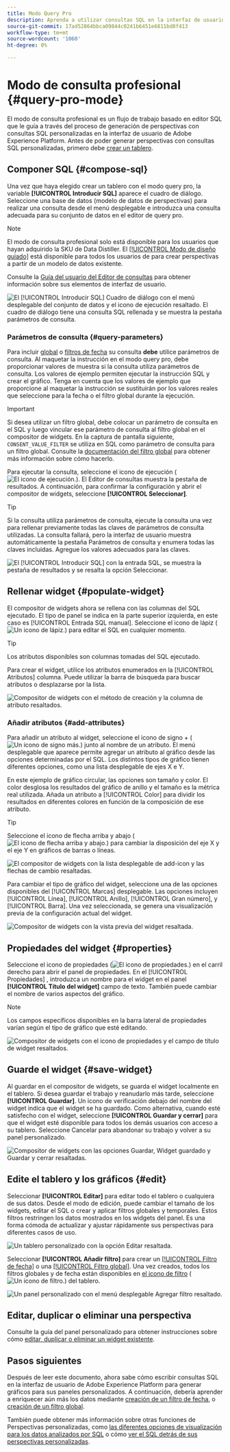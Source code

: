 ```yaml
---
title: Modo Query Pro
description: Aprenda a utilizar consultas SQL en la interfaz de usuario de Adobe Experience Platform para generar gráficos para sus paneles personalizados.
source-git-commit: 17ad52864bbca09844c0241b6451e6811bd8f413
workflow-type: tm+mt
source-wordcount: '1060'
ht-degree: 0%

---
```


# Modo de consulta profesional {#query-pro-mode}

El modo de consulta profesional es un flujo de trabajo basado en editor SQL que le guía a través del proceso de generación de perspectivas con consultas SQL personalizadas en la interfaz de usuario de Adobe Experience Platform. Antes de poder generar perspectivas con consultas SQL personalizadas, primero debe [crear un tablero](./overview.md#create-custom-dashboard).

## Componer SQL {#compose-sql}

Una vez que haya elegido crear un tablero con el modo query pro, la variable **[!UICONTROL Introducir SQL]** aparece el cuadro de diálogo. Seleccione una base de datos (modelo de datos de perspectivas) para realizar una consulta desde el menú desplegable e introduzca una consulta adecuada para su conjunto de datos en el editor de query pro.

>[!NOTE]
>
>El modo de consulta profesional solo está disponible para los usuarios que hayan adquirido la SKU de Data Distiller. El [[!UICONTROL Modo de diseño guiado]](../../user-defined-dashboards.md) está disponible para todos los usuarios de para crear perspectivas a partir de un modelo de datos existente.

Consulte la [Guía del usuario del Editor de consultas](../../../query-service/ui/user-guide.md#query-authoring) para obtener información sobre sus elementos de interfaz de usuario.

![El [!UICONTROL Introducir SQL] Cuadro de diálogo con el menú desplegable del conjunto de datos y el icono de ejecución resaltado. El cuadro de diálogo tiene una consulta SQL rellenada y se muestra la pestaña parámetros de consulta.](../../images/customizable-insights/enter-sql-database-dropdown.png)

### Parámetros de consulta {#query-parameters}

Para incluir [global](./filters/global-filter.md) o [filtros de fecha](./filters/date-filter.md) su consulta **debe** utilice parámetros de consulta. Al maquetar la instrucción en el modo query pro, debe proporcionar valores de muestra si la consulta utiliza parámetros de consulta. Los valores de ejemplo permiten ejecutar la instrucción SQL y crear el gráfico. Tenga en cuenta que los valores de ejemplo que proporcione al maquetar la instrucción se sustituirán por los valores reales que seleccione para la fecha o el filtro global durante la ejecución.



>[!IMPORTANT]
>
>Si desea utilizar un filtro global, debe colocar un parámetro de consulta en el SQL y luego vincular ese parámetro de consulta al filtro global en el compositor de widgets. En la captura de pantalla siguiente, `CONSENT_VALUE_FILTER` se utiliza en SQL como parámetro de consulta para un filtro global. Consulte la [documentación del filtro global](./filters/global-filter.md#enable-global-filter) para obtener más información sobre cómo hacerlo.

Para ejecutar la consulta, seleccione el icono de ejecución (![El icono de ejecución.](../../images/customizable-insights/run-icon.png)). El Editor de consultas muestra la pestaña de resultados. A continuación, para confirmar la configuración y abrir el compositor de widgets, seleccione **[!UICONTROL Seleccionar]**.

>[!TIP]
>
>Si la consulta utiliza parámetros de consulta, ejecute la consulta una vez para rellenar previamente todas las claves de parámetros de consulta utilizadas. La consulta fallará, pero la interfaz de usuario muestra automáticamente la pestaña Parámetros de consulta y enumera todas las claves incluidas. Agregue los valores adecuados para las claves.

![El [!UICONTROL Introducir SQL] con la entrada SQL, se muestra la pestaña de resultados y se resalta la opción Seleccionar.](../../images/customizable-insights/enter-sql-select.png)

## Rellenar widget {#populate-widget}

El compositor de widgets ahora se rellena con las columnas del SQL ejecutado. El tipo de panel se indica en la parte superior izquierda, en este caso es [!UICONTROL Entrada SQL manual]. Seleccione el icono de lápiz (![Un icono de lápiz.](../../images/customizable-insights/edit-icon.png)) para editar el SQL en cualquier momento.

>[!TIP]
>
>Los atributos disponibles son columnas tomadas del SQL ejecutado.

Para crear el widget, utilice los atributos enumerados en la [!UICONTROL Atributos] columna. Puede utilizar la barra de búsqueda para buscar atributos o desplazarse por la lista.

![Compositor de widgets con el método de creación y la columna de atributo resaltados.](../../images/customizable-insights/creation-method-and-attribute-column.png)

### Añadir atributos {#add-attributes}

Para añadir un atributo al widget, seleccione el icono de signo + (![Un icono de signo más.](../../images/customizable-insights/add-icon.png)) junto al nombre de un atributo. El menú desplegable que aparece permite agregar un atributo al gráfico desde las opciones determinadas por el SQL. Los distintos tipos de gráfico tienen diferentes opciones, como una lista desplegable de ejes X e Y.

En este ejemplo de gráfico circular, las opciones son tamaño y color. El color desglosa los resultados del gráfico de anillo y el tamaño es la métrica real utilizada. Añada un atributo a [!UICONTROL Color] para dividir los resultados en diferentes colores en función de la composición de ese atributo.

>[!TIP]
>
>Seleccione el icono de flecha arriba y abajo (![El icono de flecha arriba y abajo.](../../images/customizable-insights/switch-axis-icon.png)) para cambiar la disposición del eje X y el eje Y en gráficos de barras o líneas.

![El compositor de widgets con la lista desplegable de add-icon y las flechas de cambio resaltadas.](../../images/customizable-insights/add-icon-and-switch-arrows.png)

Para cambiar el tipo de gráfico del widget, seleccione una de las opciones disponibles del [!UICONTROL Marcas] desplegable. Las opciones incluyen [!UICONTROL Línea], [!UICONTROL Anillo], [!UICONTROL Gran número], y [!UICONTROL Barra]. Una vez seleccionada, se genera una visualización previa de la configuración actual del widget.

![Compositor de widgets con la vista previa del widget resaltada.](../../images/customizable-insights/widget-preview.png)

## Propiedades del widget {#properties}

Seleccione el icono de propiedades (![El icono de propiedades.](../../images/customizable-insights/properties-icon.png)) en el carril derecho para abrir el panel de propiedades. En el [!UICONTROL Propiedades] , introduzca un nombre para el widget en el panel **[!UICONTROL Título del widget]** campo de texto. También puede cambiar el nombre de varios aspectos del gráfico.

>[!NOTE]
>
>Los campos específicos disponibles en la barra lateral de propiedades varían según el tipo de gráfico que esté editando.

![Compositor de widgets con el icono de propiedades y el campo de título de widget resaltados.](../../images/customizable-insights/widget-properties-title-text.png)

## Guarde el widget {#save-widget}

Al guardar en el compositor de widgets, se guarda el widget localmente en el tablero. Si desea guardar el trabajo y reanudarlo más tarde, seleccione **[!UICONTROL Guardar]**. Un icono de verificación debajo del nombre del widget indica que el widget se ha guardado. Como alternativa, cuando esté satisfecho con el widget, seleccione **[!UICONTROL Guardar y cerrar]** para que el widget esté disponible para todos los demás usuarios con acceso a su tablero. Seleccione Cancelar para abandonar su trabajo y volver a su panel personalizado.

![Compositor de widgets con las opciones Guardar, Widget guardado y Guardar y cerrar resaltadas.](../../images/customizable-insights/insight-saved.png)

## Edite el tablero y los gráficos {#edit}

Seleccionar **[!UICONTROL Editar]** para editar todo el tablero o cualquiera de sus datos. Desde el modo de edición, puede cambiar el tamaño de los widgets, editar el SQL o crear y aplicar filtros globales y temporales. Estos filtros restringen los datos mostrados en los widgets del panel. Es una forma cómoda de actualizar y ajustar rápidamente sus perspectivas para diferentes casos de uso.

![Un tablero personalizado con la opción Editar resaltada.](../../images/customizable-insights/edit-dashboard.png)

Seleccionar **[!UICONTROL Añadir filtro]** para crear un [[!UICONTROL Filtro de fecha]](#create-date-filter) o una [[!UICONTROL Filtro global]](#create-global-filter). Una vez creados, todos los filtros globales y de fecha están disponibles en [el icono de filtro](#select-global-filter) (![Un icono de filtro.](../../images/customizable-insights/filter.png)) del tablero.

![Un panel personalizado con el menú desplegable Agregar filtro resaltado.](../../images/customizable-insights/add-filter.png)

## Editar, duplicar o eliminar una perspectiva

Consulte la guía del panel personalizado para obtener instrucciones sobre cómo [editar, duplicar o eliminar un widget existente](../../user-defined-dashboards.md#duplicate).

## Pasos siguientes

Después de leer este documento, ahora sabe cómo escribir consultas SQL en la interfaz de usuario de Adobe Experience Platform para generar gráficos para sus paneles personalizados. A continuación, debería aprender a enriquecer aún más los datos mediante [creación de un filtro de fecha](./filters/date-filter.md), o [creación de un filtro global](./filters/global-filter.md).

También puede obtener más información sobre otras funciones de Perspectivas personalizadas, como [las diferentes opciones de visualización para los datos analizados por SQL](./view-more.md) o cómo [ver el SQL detrás de sus perspectivas personalizadas](./view-sql.md).
